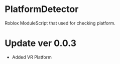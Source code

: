 # PlatformDetector

Roblox ModuleScript that used for checking platform.

# Update ver 0.0.3

- Added VR Platform
